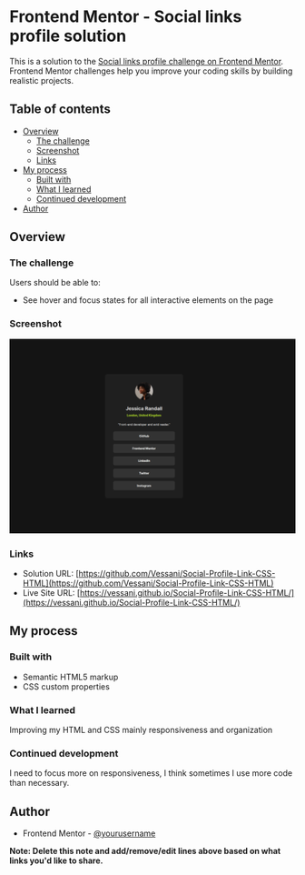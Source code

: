 # Frontend Mentor - Social links profile solution

This is a solution to the [Social links profile challenge on Frontend Mentor](https://www.frontendmentor.io/challenges/social-links-profile-UG32l9m6dQ). Frontend Mentor challenges help you improve your coding skills by building realistic projects. 

## Table of contents

- [Overview](#overview)
  - [The challenge](#the-challenge)
  - [Screenshot](#screenshot)
  - [Links](#links)
- [My process](#my-process)
  - [Built with](#built-with)
  - [What I learned](#what-i-learned)
  - [Continued development](#continued-development)
- [Author](#author)

## Overview

### The challenge

Users should be able to:

- See hover and focus states for all interactive elements on the page

### Screenshot

![Screenshot the project](./assets/images/screenshot%20project.jpg)


### Links

- Solution URL: [https://github.com/Vessani/Social-Profile-Link-CSS-HTML](https://github.com/Vessani/Social-Profile-Link-CSS-HTML)
- Live Site URL: [https://vessani.github.io/Social-Profile-Link-CSS-HTML/](https://vessani.github.io/Social-Profile-Link-CSS-HTML/)

## My process

### Built with

- Semantic HTML5 markup
- CSS custom properties


### What I learned

Improving my HTML and CSS mainly responsiveness and organization 

### Continued development

I need to focus more on responsiveness, I think sometimes I use more code than necessary.



## Author

- Frontend Mentor - [@yourusername](https://www.frontendmentor.io/profile/Vessani)


**Note: Delete this note and add/remove/edit lines above based on what links you'd like to share.**

